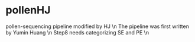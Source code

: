 # pollenHJ
pollen-sequencing pipeline modified by HJ \n
The pipeline was first written by Yumin Huang \n
Step8 needs categorizing SE and PE \n
